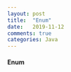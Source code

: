 ```yaml
---
layout: post
title:  "Enum"
date:   2019-11-12
comments: true
categories: Java
---
```

#### Enum



